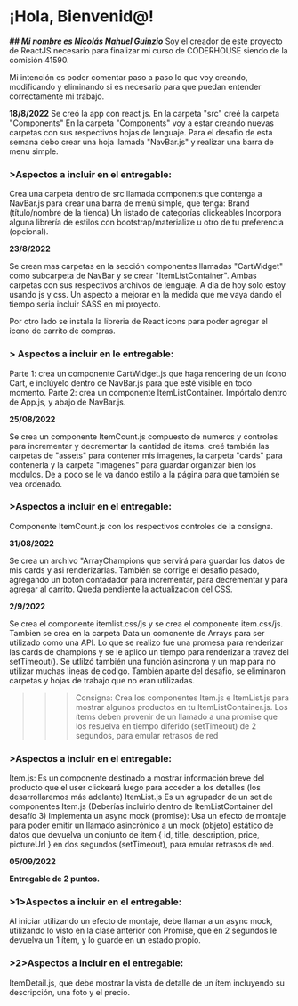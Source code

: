 # ¡Hola, Bienvenid@!

***## Mi nombre es Nicolás Nahuel Guinzio***
Soy el creador de este proyecto de ReactJS necesario para finalizar mi curso de CODERHOUSE siendo de la comisión 41590.

Mi intención es poder comentar paso a paso lo que voy creando, modificando y eliminando si es necesario para que puedan entender correctamente mi trabajo.


**18/8/2022**
Se creó la app con react js.
En la carpeta "src" creé la carpeta "Components"
En la carpeta "Components" voy a estar creando nuevas carpetas con sus respectivos hojas de lenguaje.
Para el desafio de esta semana debo crear una hoja llamada "NavBar.js" y realizar una barra de menu simple.

### >Aspectos a incluir en el entregable:
Crea una carpeta dentro de src llamada components que contenga a NavBar.js para crear una barra de menú simple, que tenga:
Brand (título/nombre de la tienda)
Un listado de categorías clickeables
Incorpora alguna librería de estilos con bootstrap/materialize u otro de tu preferencia (opcional).


**23/8/2022**

Se crean mas carpetas en la sección componentes llamadas "CartWidget" como subcarpeta de NavBar y se crear "ItemListContainer".
Ambas carpetas con sus respectivos archivos de lenguaje. 
A dia de hoy solo estoy usando js y css. Un aspecto a mejorar en la medida que me vaya dando el tiempo seria incluir SASS en mi proyecto.

Por otro lado se instala la libreria de React icons para poder agregar el icono de carrito de compras. 


### > Aspectos a incluir en le entregable: 
Parte 1: crea un componente CartWidget.js que haga rendering de un ícono Cart, e inclúyelo dentro de NavBar.js para que esté visible en todo momento.
Parte 2: crea un componente ItemListContainer. Impórtalo dentro de App.js, y abajo de NavBar.js. 


**25/08/2022**

Se crea un componente  ItemCount.js compuesto de numeros y controles para incrementar y decrementar la cantidad de items.
creé también las carpetas de "assets" para contener mis imagenes, la carpeta "cards" para contenerla y la carpeta "imagenes" para guardar organizar bien los modulos.
De a poco se le va dando estilo a la página para que también se vea ordenado.


### >Aspectos a incluir en el entregable:
Componente ItemCount.js con los respectivos controles de la consigna.


**31/08/2022** 

Se crea un archivo "ArrayChampions que servirá para guardar los datos de mis cards y asi renderizarlas. 
También se corrige el desafio pasado, agregando un boton contadador para incrementar, para decrementar y para agregar al carrito.
Queda pendiente la actualizacion del CSS.


**2/9/2022**


Se crea el componente itemlist.css/js y se crea el componente item.css/js. Tambien se crea en la carpeta Data un comonente de Arrays para ser utilizado como una API. 
Lo que se realizo fue una promesa para renderizar las cards de champions y se le aplico un tiempo para renderizar a travez del setTimeout(). Se utlilzó también una función asincrona y un map para no utilizar muchas lineas de codigo. 
También aparte del desafio, se eliminaron carpetas y hojas de trabajo que no eran utilizadas.

>>> Consigna:
Crea los componentes Item.js e ItemList.js para mostrar algunos productos en tu ItemListContainer.js. Los ítems deben provenir de un llamado a una promise que los resuelva en tiempo diferido (setTimeout) de 2 segundos, para emular retrasos de red


### >Aspectos a incluir en el entregable:
Item.js: Es un componente destinado a mostrar información breve del producto que el user clickeará luego para acceder a los detalles (los desarrollaremos más adelante)
ItemList.js Es un agrupador de un set de componentes Item.js (Deberías incluirlo dentro de ItemListContainer del desafío 3)
Implementa un async mock (promise): Usa un efecto de montaje para poder emitir un llamado asincrónico a un mock (objeto) estático de datos que devuelva un conjunto de item { id, title, description, price, pictureUrl } en dos segundos (setTimeout), para emular retrasos de red.


**05/09/2022**


__Entregable de 2 puntos.__
### >1>Aspectos a incluir en el entregable:
Al iniciar utilizando un efecto de montaje, debe llamar a un async mock, utilizando lo visto en la clase anterior con Promise, que en 2 segundos le devuelva un 1 ítem, y lo guarde en un estado propio.

### >2>Aspectos a incluir en el entregable:
ItemDetail.js, que debe mostrar la vista de detalle de un ítem incluyendo su descripción, una foto y el precio.


